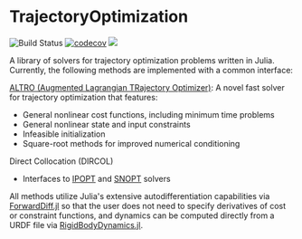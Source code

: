 # TrajectoryOptimization

![Build Status](https://travis-ci.org/RoboticExplorationLab/TrajectoryOptimization.jl.svg?branch=master)
[![codecov](https://codecov.io/gh/RoboticExplorationLab/TrajectoryOptimization.jl/branch/master/graph/badge.svg)](https://codecov.io/gh/RoboticExplorationLab/TrajectoryOptimization.jl)
[![](https://img.shields.io/badge/docs-dev-blue.svg)](https://RoboticExplorationLab.github.io/TrajectoryOptimization.jl/dev)

A library of solvers for trajectory optimization problems written in Julia. Currently, the following methods are implemented with a common interface:

[ALTRO (Augmented Lagrangian TRajectory Optimizer)](https://rexlab.stanford.edu/papers/altro-iros.pdf): A novel fast solver for trajectory optimization that features:
  * General nonlinear cost functions, including minimum time problems
  * General nonlinear state and input constraints
  * Infeasible initialization
  * Square-root methods for improved numerical conditioning

Direct Collocation (DIRCOL)
  * Interfaces to [IPOPT](https://github.com/coin-or/Ipopt) and [SNOPT](http://www.sbsi-sol-optimize.com/asp/sol_products_snopt_desc.htm) solvers

All methods utilize Julia's extensive autodifferentiation capabilities via [ForwardDiff.jl](http://www.juliadiff.org/ForwardDiff.jl/) so that the user does not need to specify derivatives of cost or constraint functions, and dynamics can be computed directly from a URDF file via [RigidBodyDynamics.jl](https://github.com/JuliaRobotics/RigidBodyDynamics.jl).
